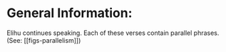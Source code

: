 # General Information:

Elihu continues speaking. Each of these verses contain parallel phrases. (See: [[figs-parallelism]])